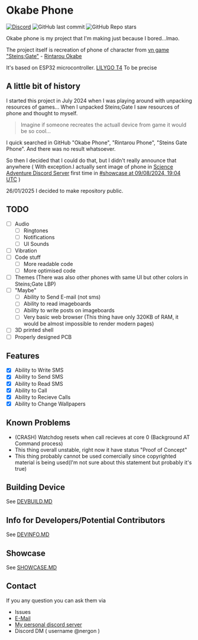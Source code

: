 # Okabe Phone
[![Discord](https://img.shields.io/discord/1333879897860603905?label=Discord%20Server)](https://discord.gg/TdPYUj9fAj) ![GitHub last commit](https://img.shields.io/github/last-commit/Nergon123/Okabe_Phone) ![GitHub Repo stars](https://img.shields.io/github/stars/Nergon123/Okabe_Phone)

Okabe phone is my project that I'm making just because I bored...lmao.

The project itself is recreation of phone of character from [vn game "Steins;Gate"](https://steins-gate.fandom.com/wiki/Steins;Gate_(visual_novel)) - [Rintarou Okabe](https://steins-gate.fandom.com/wiki/Rintaro_Okabe)

It's based on ESP32 microcontroller. [LILYGO T4](https://lilygo.cc/products/t4) To be precise

## A little bit of history 


I started this project in July 2024 when I was playing around with unpacking resources of games... When I unpacked Steins;Gate I saw resources of phone and thought to myself.

> Imagine if someone recreates the actuall device from game it would be so cool...

I quick searched in GitHub "Okabe Phone", "Rintarou Phone", "Steins Gate Phone". And there was no result whatsoever.

So then I decided that I could do that, but I didn't really announce that anywhere ( With exception.I actually sent image of phone in [Science Adventure Discord Server](https://discord.com/invite/YBmZzfA) first time in [#showcase at 09/08/2024, 19:04 UTC](https://discord.com/channels/213420119034953729/453675152287203368/1271529614946074755) )

26/01/2025 I decided to make repository public.


## TODO

- [ ] Audio
	- [ ] Ringtones
	- [ ] Notifications
	- [ ] UI Sounds 
- [ ] Vibration
- [ ] Code stuff
	- [ ] More readable code
	- [ ] More optimised code 

- [ ] Themes (There was also other phones with same UI but other colors in Steins;Gate LBP)
- [ ] "Maybe"
	- [ ] Ability to Send E-mail (not sms)
	- [ ] Ability to read imageboards
	- [ ] Ability to write posts on imageboards
	- [ ] Very basic web browser (This thing have only 320KB of RAM, it would be almost impossible to render modern pages)
- [ ] 3D printed shell
- [ ] Properly designed PCB
 
## Features

- [x] Ability to Write SMS
- [x] Ability to Send SMS
- [x] Ability to Read SMS
- [x] Ability to Call
- [x] Ability to Recieve Calls
- [x] Ability to Change Wallpapers

## Known Problems

- (CRASH) Watchdog resets when call recieves at core 0 (Background AT Command process)
- This thing overall unstable, right now it have status "Proof of Concept"
- This thing probably cannot be used comercially since copyrighted material is being used(I'm not sure about this statement but probably it's true)


## Building Device

See [DEVBUILD.MD](./DEVBUILD.MD)


## Info for Developers/Potential Contributors

See [DEVINFO.MD](./DEVINFO.MD)


## Showcase

See [SHOWCASE.MD](./SHOWCASE.MD)


## Contact

If you any question you can ask them via
- Issues
- [E-Mail](mailto:enderman3025@gmail.com?subject=[OkabePhone]%20I%20have%20a%20question)
- [My personal discord server](https://discord.gg/TdPYUj9fAj) 
- Discord DM ( username @nergon )
